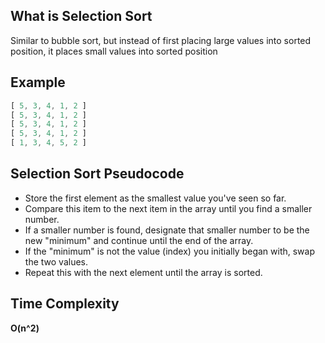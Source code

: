 ## What is Selection Sort

Similar to bubble sort, but instead of first placing large values into sorted position, it places small values into sorted position

## Example
```javascript
[ 5, 3, 4, 1, 2 ]
[ 5, 3, 4, 1, 2 ]
[ 5, 3, 4, 1, 2 ]
[ 5, 3, 4, 1, 2 ]
[ 1, 3, 4, 5, 2 ]
```

## Selection Sort Pseudocode

* Store the first element as the smallest value you've seen so far.
* Compare this item to the next item in the array until you find a smaller number.
* If a smaller number is found, designate that smaller number to be the new "minimum" and continue until the end of the array.
* If the "minimum" is not the value (index) you initially began with, swap the two values.
* Repeat this with the next element until the array is sorted.

## Time Complexity
**O(n^2)**